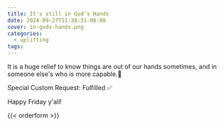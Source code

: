 ```yaml
---
title: It's still in God's Hands
date: 2024-09-27T11:38:31-08:00
cover: in-gods-hands.png
categories:
  - uplifting
tags:
---
```


It is a huge relief to know things are out of our hands sometimes, and in someone else's who is more capable.🩷

Special Custom Request: Fulfilled ✅

Happy Friday y'all!

<!--more-->
{{< orderform >}}
